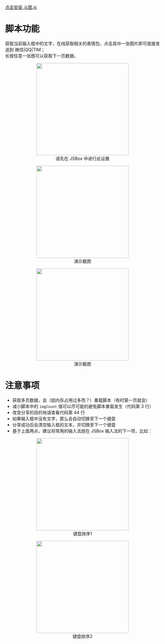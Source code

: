 [点击安装 斗图.js](https://raw.githubusercontent.com/CodedArtist/JSBox/master/%E6%96%97%E5%9B%BE/%E6%96%97%E5%9B%BE.js)

# 脚本功能
获取当前输入框中的文字，在线获取相关的表情包，点击其中一张图片即可直接发送到 微信|QQ|TIM；  
长按任意一张图可以获取下一页数据。  

<p align='center'><img src='http://ww4.sinaimg.cn/large/006tNc79ly1g3if53r71xj30v90t7jt5.jpg' width='300' /><br/>请先在 JSBox 中进行此设置<br/></p>
<p align='center'><img src='http://ww4.sinaimg.cn/large/006tNc79ly1g3if31afy9j30u01szak3.jpg' width='300' /><br/>演示截图<br/></p>
<p align='center'><img src='http://ww4.sinaimg.cn/large/006tNc79ly1g3i6l70fvij30u01sztkc.jpg' width='300' /><br/>演示截图<br/></p>

# 注意事项
- 获取多页数据，会（因内存占用过多而？）重载脚本（有时第一页就会）
- 减小脚本中的 `imgCount` 值可以尽可能的避免脚本重载发生（代码第 3 行）
- 改变分享的目的地请查看代码第 44 行
- 如果输入框中没有文字，那么会自动切换至下一个键盘
- 分享成功后会清空输入框的文本，并切换至下一个键盘
- 基于上面两点，建议将常用的输入法放在 JSBox 输入法的下一项，比如：

<p align='center'><img src='http://ww3.sinaimg.cn/large/006tNc79ly1g3iflzuzhkj30tz0v7gnw.jpg' width='300' /><br/>键盘排序1<br/></p>
<p align='center'><img src='http://ww1.sinaimg.cn/large/006tNc79ly1g3if6rypglj30u00u076d.jpg' width='300' /><br/>键盘排序2<br/></p>

